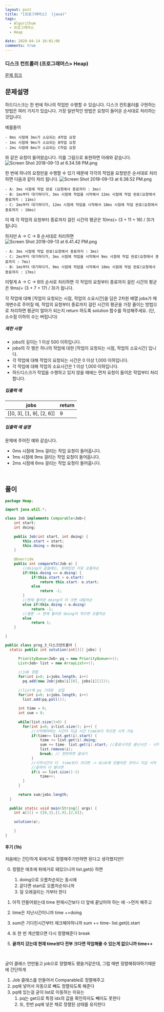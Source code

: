 ```yaml
---
layout: post
title: "[프로그래머스]  (java)"
tags:
  - Algorithum
  - 프로그래머스
  - Heap

date: 2020-04-14 16:01:00
comments: true
---
```




###   디스크 컨트롤러 (프로그래머스> Heap)

[문제 링크](https://programmers.co.kr/learn/courses/30/lessons/42627 )

## 문제설명

하드디스크는 한 번에 하나의 작업만 수행할 수 있습니다. 디스크 컨트롤러를 구현하는 방법은 여러 가지가 있습니다. 가장 일반적인 방법은 요청이 들어온 순서대로 처리하는 것입니다.

예를들어

```
- 0ms 시점에 3ms가 소요되는 A작업 요청
- 1ms 시점에 9ms가 소요되는 B작업 요청
- 2ms 시점에 6ms가 소요되는 C작업 요청
```

와 같은 요청이 들어왔습니다. 이를 그림으로 표현하면 아래와 같습니다.
![Screen Shot 2018-09-13 at 6.34.58 PM.png](https://grepp-programmers.s3.amazonaws.com/files/production/b68eb5cec6/38dc6a53-2d21-4c72-90ac-f059729c51d5.png)

한 번에 하나의 요청만을 수행할 수 있기 때문에 각각의 작업을 요청받은 순서대로 처리하면 다음과 같이 처리 됩니다.
![Screen Shot 2018-09-13 at 6.38.52 PM.png](https://grepp-programmers.s3.amazonaws.com/files/production/5e677b4646/90b91fde-cac4-42c1-98b8-8f8431c52dcf.png)

```
- A: 3ms 시점에 작업 완료 (요청에서 종료까지 : 3ms)
- B: 1ms부터 대기하다가, 3ms 시점에 작업을 시작해서 12ms 시점에 작업 완료(요청에서 종료까지 : 11ms)
- C: 2ms부터 대기하다가, 12ms 시점에 작업을 시작해서 18ms 시점에 작업 완료(요청에서 종료까지 : 16ms)
```

이 때 각 작업의 요청부터 종료까지 걸린 시간의 평균은 10ms(= (3 + 11 + 16) / 3)가 됩니다.

하지만 A → C → B 순서대로 처리하면
![Screen Shot 2018-09-13 at 6.41.42 PM.png](https://grepp-programmers.s3.amazonaws.com/files/production/9eb7c5a6f1/a6cff04d-86bb-4b5b-98bf-6359158940ac.png)

```
- A: 3ms 시점에 작업 완료(요청에서 종료까지 : 3ms)
- C: 2ms부터 대기하다가, 3ms 시점에 작업을 시작해서 9ms 시점에 작업 완료(요청에서 종료까지 : 7ms)
- B: 1ms부터 대기하다가, 9ms 시점에 작업을 시작해서 18ms 시점에 작업 완료(요청에서 종료까지 : 17ms)
```

이렇게 A → C → B의 순서로 처리하면 각 작업의 요청부터 종료까지 걸린 시간의 평균은 9ms(= (3 + 7 + 17) / 3)가 됩니다.

각 작업에 대해 [작업이 요청되는 시점, 작업의 소요시간]을 담은 2차원 배열 jobs가 매개변수로 주어질 때, 작업의 요청부터 종료까지 걸린 시간의 평균을 가장 줄이는 방법으로 처리하면 평균이 얼마가 되는지 return 하도록 solution 함수를 작성해주세요. (단, 소수점 이하의 수는 버립니다)

##### 제한 사항

- jobs의 길이는 1 이상 500 이하입니다.
- jobs의 각 행은 하나의 작업에 대한 [작업이 요청되는 시점, 작업의 소요시간] 입니다.
- 각 작업에 대해 작업이 요청되는 시간은 0 이상 1,000 이하입니다.
- 각 작업에 대해 작업의 소요시간은 1 이상 1,000 이하입니다.
- 하드디스크가 작업을 수행하고 있지 않을 때에는 먼저 요청이 들어온 작업부터 처리합니다.

##### 입출력 예

| jobs                     | return |
| ------------------------ | ------ |
| [[0, 3], [1, 9], [2, 6]] | 9      |

##### 입출력 예 설명

문제에 주어진 예와 같습니다.

- 0ms 시점에 3ms 걸리는 작업 요청이 들어옵니다.
- 1ms 시점에 9ms 걸리는 작업 요청이 들어옵니다.
- 2ms 시점에 6ms 걸리는 작업 요청이 들어옵니다.

<br>

## 풀이

```java
package Heap;

import java.util.*;

class Job implements Comparable<Job>{
	int start;
	int doing;
	
	public Job(int start, int doing) {
		this.start = start;
		this.doing = doing;
	}
	
	@Override
	public int compareTo(Job o) {
		//doing이 같을때는, 원래있던 거로 오름차순
		if(this.doing == o.doing) {
			if(this.start > o.start)
				return this.start- o.start;
			else
				return -1;
		}
		//현재 들어온 doing이 더 크면 내림차순
		else if(this.doing < o.doing)
			return -1;
		//결론 -> 현재 들어온 doing이 작으면 오름차순
		else
			return 1;
	}
	
}

public class prog_3_디스크컨트롤러 {
  static public int solution(int[][] jobs) {

      PriorityQueue<Job> pq = new PriorityQueue<>();
      List<Job> list = new ArrayList<>();
      
      //job 정렬
      for(int i=0; i<jobs.length; i++)
      	pq.add(new Job(jobs[i][0], jobs[i][1]));
      
      //list에 pq 그대로  삽입
      for(int i=0; i<jobs.length; i++)
      	list.add(pq.poll());
      
      int time = 0;
      int sum = 0;
      
      while(list.size()>0) {
      	for(int i=0; i<list.size(); i++) {
      		//시작해야하는 시간이 지금 시간 time보다 작으면 시작 가능
      		if(time>= list.get(i).start) {
      			time += list.get(i).doing;
      			sum += time- list.get(i).start; //종료시각은 끝난시간 - 시작시간
      			list.remove(i);
      			break; // 한번하면 끝내기
      		}
      		//시작시간이 다  time보다 크다면 -> disk에 안들어온 것이니 지금 시작 불가능
      		//끝까지 다 봤다면
      		if(i == list.size()-1)
      			time++;
      	}
      }
      
      return sum/jobs.length;
  }
  
  public static void main(String[] args) {
  	int a[][] = {{0,3},{1,9},{2,6}};
  	
  	solution(a);
  	
	}
}

```

#### 후기 (1h)

처음에는 간단하게 뒤에거로 정렬해주기만하면 된다고 생각했지만!! <br>

0. 정렬은 애초에 뒤에거로 돼있으니까 list.get(i) 하면
   1. doing으로 오름차순되는 동시에
   2. 같다면 start로 오름차순되니까
   3. 덜 오래걸리는 거부터 한다

1. 아직 안들어왔는데 time 현재시간보다 더 앞에 끝났어야 하는 애 ->먼저 해주고
2. time은 지난시간이니까 time +=doing
3. sum은 기다린시간부터 체크해야하니까 sum += time- list.get(i).start
4. 또 한 번 계산했으면 다시 정렬해준다 break
5. **끝까지 갔는데 현재 time보다 전부 크다면 작업해줄 수 있는게 없으니까 time++**

<br>

굳이 클래스 안만들고 job으로 정렬해도 됐을거같은데, 그럼 매번 정렬해줘야하기때문에 간단하게

1. Job 클래스를 만들어서 Comparable로 정렬해주고
2. pq에 넣어서 자동으로 빼도 정렬되도록 해준다
3. pq에 있는걸 굳이 list로 이동하는 이유는
   1. pq는 get으로 특정 idx의 값을 확인하지도 빼지도 못한다
   2. 또, 한번 pq에 넣은 채로 정렬된 상태를 유지한다